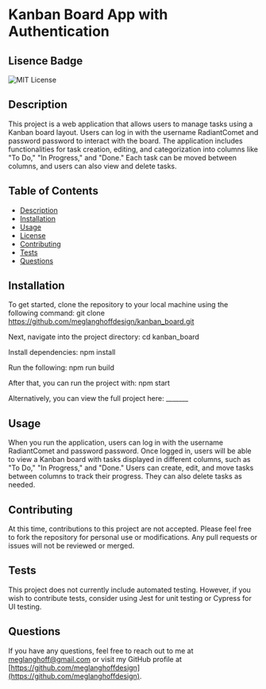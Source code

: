 # Kanban Board App with Authentication

## Lisence Badge
![MIT License](https://img.shields.io/badge/License-MIT-blue.svg)

## Description
This project is a web application that allows users to manage tasks using a Kanban board layout. Users can log in with the username RadiantComet and password password to interact with the board. The application includes functionalities for task creation, editing, and categorization into columns like "To Do," "In Progress," and "Done." Each task can be moved between columns, and users can also view and delete tasks.

## Table of Contents
- [Description](#description)
- [Installation](#installation)
- [Usage](#usage)
- [License](#license)
- [Contributing](#contributing)
- [Tests](#tests)
- [Questions](#questions)

## Installation
To get started, clone the repository to your local machine using the following command:
git clone https://github.com/meglanghoffdesign/kanban_board.git

Next, navigate into the project directory:
cd kanban_board

Install dependencies:
npm install

Run the following:
npm run build

After that, you can run the project with:
npm start

Alternatively, you can view the full project here: _______

## Usage
When you run the application, users can log in with the username RadiantComet and password password. Once logged in, users will be able to view a Kanban board with tasks displayed in different columns, such as "To Do," "In Progress," and "Done." Users can create, edit, and move tasks between columns to track their progress. They can also delete tasks as needed.

## Contributing
At this time, contributions to this project are not accepted. Please feel free to fork the repository for personal use or modifications. Any pull requests or issues will not be reviewed or merged.

## Tests
This project does not currently include automated testing. However, if you wish to contribute tests, consider using Jest for unit testing or Cypress for UI testing.

## Questions
If you have any questions, feel free to reach out to me at [meglanghoff@gmail.com](mailto:meglanghoff@gmail.com) or visit my GitHub profile at [https://github.com/meglanghoffdesign](https://github.com/meglanghoffdesign).
